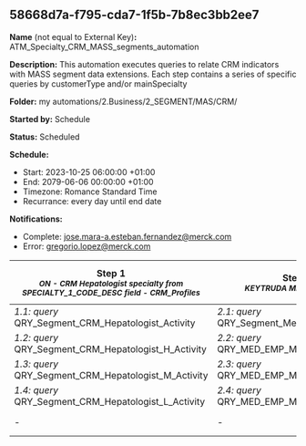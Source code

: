 ## 58668d7a-f795-cda7-1f5b-7b8ec3bb2ee7

**Name** (not equal to External Key)**:** ATM_Specialty_CRM_MASS_segments_automation

**Description:** This automation executes queries to relate CRM indicators with MASS segment data extensions. Each step contains a series of specific queries by customerType and/or mainSpecialty

**Folder:** my automations/2.Business/2_SEGMENT/MAS/CRM/

**Started by:** Schedule

**Status:** Scheduled

**Schedule:**

* Start: 2023-10-25 06:00:00 +01:00
* End: 2079-06-06 00:00:00 +01:00
* Timezone: Romance Standard Time
* Recurrance: every day until end date

**Notifications:**

* Complete: jose.mara-a.esteban.fernandez@merck.com
* Error: gregorio.lopez@merck.com

| Step 1<br>_<small>ON - CRM Hepatologist specialty from SPECIALTY_1_CODE_DESC field - CRM_Profiles</small>_ | Step 2<br>_<small>KEYTRUDA MELANOMA M1</small>_ | Step 3<br>_<small>KEYTRUDA PULMON L1</small>_ | Step 4<br>_<small>KEYTRUDA RENAL U1</small>_ | Step 5<br>_<small>KEYTRUDA CABEZA Y CUELLO</small>_ | Step 6<br>_<small>ALL Sales_Force_ID WMA Womvac</small>_ | Step 7<br>_<small>GP: General Practice. Diabetes. Target by H/M/L. (Sin END - Endocrinology)</small>_ | Step 8<br>_<small>GP: General Practice. Diabetes. No Target by H/M/L. (Sin END - Endocrinology)</small>_ | Step 9<br>_<small>AN Anesthesia: Target / No Target</small>_ | Step 10<br>_<small>Dermatólogos y Otorrinos Target</small>_ | Step 11<br>_<small>Target FFVV WMA</small>_ |
| --- | --- | --- | --- | --- | --- | --- | --- | --- | --- | --- |
| _1.1: query_<br>QRY_Segment_CRM_Hepatologist_Activity | _2.1: query_<br>QRY_Segment_Melanoma | _3.1: query_<br>QRY_Segment_Pulmon | _4.1: query_<br>QRY_Segment_Vejiga | _5.1: query_<br>QRY_segment_KEYTRUDA_CC | _6.1: query_<br>QRY_ALL_WMA_CRM | _7.1: query_<br>QRY_MED_EMP_GP_Target | _8.1: query_<br>QRY_MED_EMP_GP_NoTarget | _9.1: query_<br>QRY_MED_EMP_AN_Target | _10.1: query_<br>QRY_MED_EMP_OTO_D_Target | _11.1: query_<br>QRY_MED_EMP_D_NoTarget |
| _1.2: query_<br>QRY_Segment_CRM_Hepatologist_H_Activity | _2.2: query_<br>QRY_MED_EMP_M1_CRM_H_Activity | _3.2: query_<br>QRY_MED_EMP_L1_CRM_H_Activity | _4.2: query_<br>QRY_MED_EMP_U1_CRM_H_Activity | - | _6.2: query_<br>QRY_ALL_WMA_Target_CRM_DE | _7.2: query_<br>QRY_MED_EMP_GP_Target_H | _8.2: query_<br>QRY_MED_EMP_GP_No_Target_H | _9.2: query_<br>QRY_MED_EMP_AN_No_Target | - | _11.2: query_<br>QRY_MED_EMP_OTO_Target |
| _1.3: query_<br>QRY_Segment_CRM_Hepatologist_M_Activity | _2.3: query_<br>QRY_MED_EMP_M1_CRM_M_Activity | _3.3: query_<br>QRY_MED_EMP_L1_CRM_M_Activity | _4.3: query_<br>QRY_MED_EMP_U1_CRM_M_Activity | - | - | _7.3: query_<br>QRY_MED_EMP_GP_Target_M | _8.3: query_<br>QRY_MED_EMP_GP_No_Target_M | _9.3: query_<br>QRY_MED_EMP_AN_No_Target_H | - | - |
| _1.4: query_<br>QRY_Segment_CRM_Hepatologist_L_Activity | _2.4: query_<br>QRY_MED_EMP_M1_CRM_L_Activity | _3.4: query_<br>QRY_MED_EMP_L1_CRM_L_Activity | _4.4: query_<br>QRY_MED_EMP_U1_CRM_L_Activity | - | - | _7.4: query_<br>QRY_MED_EMP_GP_Target_L | _8.4: query_<br>QRY_MED_EMP_GP_No_Target_L | _9.4: query_<br>QRY_MED_EMP_AN_No_Target_M | - | - |
| - | - | - | - | - | - | - | - | _9.5: query_<br>QRY_MED_EMP_AN_No_Target_L | - | - |
